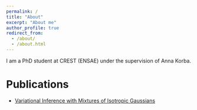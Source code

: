 ```yaml
---
permalink: /
title: "About"
excerpt: "About me"
author_profile: true
redirect_from: 
  - /about/
  - /about.html
---
```


I am a PhD student at CREST (ENSAE) under the supervision of Anna Korba.

Publications
======
- [Variational Inference with Mixtures of Isotropic Gaussians](https://arxiv.org/abs/2506.13613)